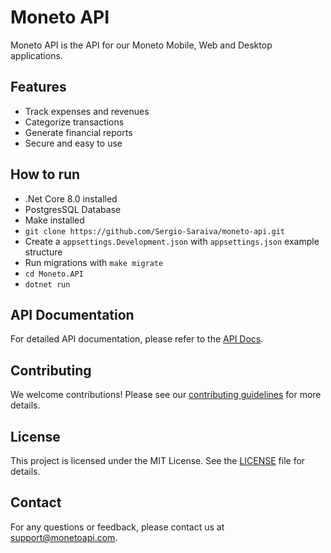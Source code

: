 # Moneto API

Moneto API is the API for our Moneto Mobile, Web and Desktop applications.

## Features

- Track expenses and revenues
- Categorize transactions
- Generate financial reports
- Secure and easy to use

## How to run
- .Net Core 8.0 installed
- PostgresSQL Database
- Make installed
- ```git clone https://github.com/Sergio-Saraiva/moneto-api.git```
- Create a ```appsettings.Development.json``` with ```appsettings.json``` example structure
- Run migrations with ```make migrate```
- ```cd Moneto.API```
- ```dotnet run```

## API Documentation

For detailed API documentation, please refer to the [API Docs](link-to-api-docs).

## Contributing

We welcome contributions! Please see our [contributing guidelines](link-to-contributing-guidelines) for more details.

## License

This project is licensed under the MIT License. See the [LICENSE](link-to-license) file for details.

## Contact

For any questions or feedback, please contact us at support@monetoapi.com.
